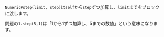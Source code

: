 `Numeric#step(limit, step)`は`self`から`step`ずつ加算し、`limit`までをブロックに渡します。

問題の`1.step(5,1)`は「1から1ずつ加算し、5までの数値」という意味になります。
